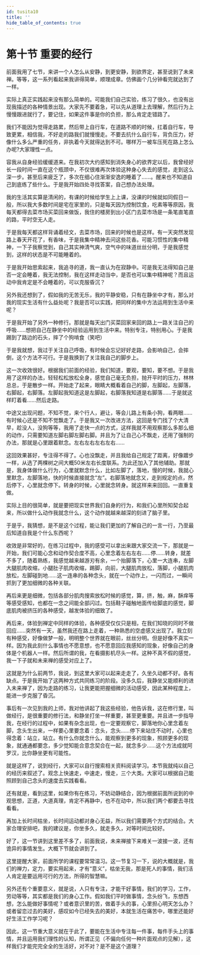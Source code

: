 ```yaml
---
id: tusita10
title: ''
hide_table_of_contents: true
---
```


# 第十节 重要的经行

前面我用了七节，来讲一个人怎么从安静，到更安静，到欲界定，甚至说到了未来禅。等等，这一系列看起来我讲得简单，顺理成章。仿佛画个几分钟看完就达到了一样。

实际上真正实践起来没有那么简单的。可能我们自己实验，练习了很久，也没有出现我描述的各种情景出现。大家先不要着急，可以先从道理上去理解，然后行为上慢慢跟进就行了，要记住，如果这件事是你的负担，那么肯定走错路了。

我们不能因为觉得走路累，然后带上自行车，在道路不顺的时候，扛着自行车，导致更累，相信我，不好走的路我们就慢慢走。不要去抗什么自行车，背负压力，好像什么多么严重的任务，非执着今天就得达到不可。哪样万一被车压死在路上怎么办呢?大家理性一点。

容我从自身经验缓缓道来。在我初次大约感知到消失身心的欲界定以后，我曾经好长一段时间一直在这个瓶颈中，不仅很难再次体验这种身心失去的感觉，走到这么深一步。甚至后来疲乏了，多次在细心住渐渐安逸的睡着了……。醒来也不知道自己到底练了些什么。于是我开始四处寻找答案，自己想办法处理。

我的生活其实算是清闲的，有课的时候给学生上上课，没课的时候就如同假日一般，所以我大多数时间是宅在家里的，只是每天因为控制饮食，吃素等等原因，我每天都得去菜市场买菜回来做饭，我住的楼房到出小区门去菜市场是一条笔直笔直的路，平时空无人走。

于是我每天都这样背诵着经文，去菜市场，回来的时候也是这样。有一天突然发现路上春天开花了，有香味，于是我集中精神去问这些花香。可能习惯性的集中精神，一下子我察觉到，自己其实神清气爽，空气中的味道丝丝分明，于是我感觉到，这样的状态是不可能睡着的。

于是我开始思索起来，我追寻的道，我一直认为在寂静中。可是我无法得知自己是否一定会睡着，我无法控制，我在这样走动当中，是否也可以集中精神呢？而且运动中我肯定是不会睡着的，可以克服昏沉？

另外我还想到了，假如我的无苦无乐，我的平静安稳，只有在静坐中才有，那么对我的现实生活有什么益处呢？我是否可以实践，把同样的集中方法运用到生活中来呢？

于是我开始了另外一种修行。那就是每天出门买菜回家来回的路上一路关注自己的呼吸……想把自己在静坐中的经验运用到生活中来。特别专注，特别用心。于是我踢到了路边的石头，摔了个狗啃食（笑吧）

于是我就想，我过于关注自己呼吸，有时候会忘记好好走路，会影响自己，会摔倒，这个方法不可行。于是我换到了关注我自己的脚步上。

这一次收效很好。根据我们前面的经验，我们知道，要观，要知，要不想。于是我用了这样的办法，轻轻松松放松全身，感觉自己毫无负担，抛开平时的压力，林林总总，于是散步一样。开始走了起来，眼睛大概看着自己的脚，左脚起，左脚落，右脚起，右脚落。左脚起我知道这是左脚起，右脚落我知道是右脚落……于是就这样盯着看……然后走路。

中途又出现问题，不知不觉，来个行人，避让，等会儿路上有条小狗，看两眼……有时候心还是不知不觉飘走了。于是我又一次改进方法，这回是专门找了个大清早，趁没人，没狗等等，我用了走快一点的方式，这样我就不用观察那么多那么细的动作，只需要知道左脚右脚左脚右脚。并且为了让自己心不飘走，还用了强制的办法，那就是心里跟着默念。左右左右左右左右……

这回效果甚好，专注得不得了。心也没飘走，并且我给自己规定了距离，好像踱步一样，从选了两棵树之间大概50米左右长度联系。为此还加入了其他辅助。那就是，我身体做什么行为，心里就默念什么，比如左脚了，落地，慢的时候，我就心里默念，左脚落地，快的时候直接就念“左”。右脚落地就念又，走到规定的点，然后停下，心里就念停下。转身的时候，心里就念转身。就这样来来回回。一直重复做。

实际上目的很简单，就是要把现实世界我们自身的行为，和我们心里所知契合起来，所以做什么动作我就念什么，这个动作就越来越深的刻进了脑子里。

于是乎，我猜想，是不是这个过程，能让我们更加的了解自己的一言一行，乃至最后知道自我是个什么东西呢？

收效是非常好的，在练习过程中，我的感受可以拿出来跟大家交流一下，那就是一开始，我们可能心念和动作契合度不高，心里念着左右左右……停……转身，就差不多了，随着熟练，我感觉越来越游刃有余，一个抬脚落下，心里一大连串，左脚大腿肌肉收缩，小腿肚子肌肉收缩，踢脚，向前，大腿肌肉放松，落脚，小腿肌肉放松，左脚碰到地……这一连串的各种念头，就在一个动作上，一闪而过，一瞬间抓到了更加细微的各种关联。

再后来更是细微，包括各部分肌肉搜索放松时候的感觉，算，挤，触，麻，酥痒等等感受感知，也都在一念之间能全部闪过。包括鞋子碰触地面传给脚底的感觉，脚底肌肉被挤压的各种感受，越发体验的细致了。

再后来，体验到禅定中同样的体验，各种感受仅仅只是相，在我们知晓的同时不做回应……突然有一天，虽然我还在路上走着，一种熟悉的空虚感又出现了。我立刻有种感受，好像做梦一般，明明整个世界就在眼前，丝丝分明。但是好像不真实一样。因为我此刻什么事情也不愿意想，也不愿意回应我感知的现象，好像自己的身体是个机器人一样。然后所谓的我，在看摄影机尽头一样。这种不真不假的感觉，我一下子就和未来禅的感受对应上了。

这就是为什么前两节，我说，到这里大家可以起来走走了，久坐久动都不好。各有缺点。于是我开始了这两种方式共同练习的阶段。没多久后，我静坐又能顺利的进入未来禅了，因为走路的练习，让我更能把握细微的活动感受，因此某种程度上，能进一步克服了昏沉。

事后有一次见到我的上师，我对他讲起了我这些经验，他告诉我，这在修行里，叫做经行，是很重要的修行法，和静坐打坐一样重要，甚至更重要。并且进一步指导我，在经行的过程中，如果有杂念出现，也一定要观察它，脚落地你心里念着左脚，念头生出来，一样要心里要念着：念头，念头……停下来站住不动时，心里也得念着：站立，站立。有什么你就念什么，能观察到更多的现象，照顾更多的现象，就通通都要念，多少觉知能合意念契合在一起，就念多少……这个方法成就阿罗汉，比你静坐更有可能性。

就是这样了，说到经行，大家可以自行搜索相关资料阅读学习。本节我就纯以自己的经历来叙述了。观念上快速走，中速走，慢走，三个大类。大家可以根据自己能照顾到自己念头的速度去实践看看。

还有就是，看到这里，如果你有在练习，不妨动静结合，因为根据前面所说到的中观思想，正道，大道真理，肯定不再静中，也不在动中，所以我们两个都要去寻找看看。

再加上长时间枯坐，长时间运动都对身心无益，所以我们需要两个方式的结合。大家合理安排吧，我的建议是，你坐多久，就走多久，对等时间比较好。

好了，这一节讲到这里差不多了，前面我说，未来禅接下来难关一波接一波，还有诡异的事情发生。大概下节就会讲到了。

这里提醒大家，前面所学的课程要常常温习。这一节复习一下，说的大概就是，我们的禅力，定力，要实用起来，才有“意义”，枯坐无我，那是死人的事情，我们活人肯定是要运用可行的方法，所得的智慧嘛。

另外还有个重要意义，就是说，人只有专注，才能干好事情，我们的学习，工作，劳动等等，其实都是我们的身心工作。假如我们平时做事情，念头纷飞，东想西想，怎么能做好事情呢？或者意识里的苦，做着手头的事，心里担心明天怎么办？或者留恋过去的美好，感叹如今已经失去的美好，本就生活在痛苦中，哪里还能好好生活工作学习呢？

因此，这一节重大意义就在于此了，要能在生活中专注每一件事，每件手头上的事情，并且运用我们理性的认知，所谓正见（不偏向任何一种片面观点的见解），这样我们才能完完全全的生活好，对不对？是不是这个道理？
